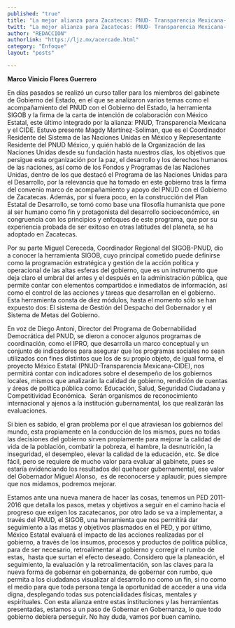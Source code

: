```yaml
---
published: "true"
title: "La mejor alianza para Zacatecas: PNUD- Transparencia Mexicana- CIDE"
twitt: "La mejor alianza para Zacatecas: PNUD- Transparencia Mexicana- CIDE"
author: "REDACCION"
authorlink: "https://ljz.mx/acercade.html"
category: "Enfoque"
layout: "posts"

---
```


**Marco Vinicio Flores Guerrero**

En días pasados se realizó un curso taller para los miembros del gabinete de Gobierno del Estado, en el que se analizaron varios temas como el acompañamiento del PNUD con el Gobierno del Estado, la herramienta SIGOB y la firma de la carta de intención de colaboración con México Estatal, este último integrado por la alianza: PNUD, Transparencia Mexicana y el CIDE. Estuvo presente Magdy Martínez-Soliman, que es el Coordinador Residente del Sistema de las Naciones Unidas en México y Representante Residente del PNUD México, y quién habló de la Organización de las Naciones Unidas desde su fundación hasta nuestros días, los objetivos que persigue esta organización por la paz, el desarrollo y los derechos humanos de las naciones, así como de los Fondos y Programas de las Naciones Unidas, dentro de los que destacó el Programa de las Naciones Unidas para el Desarrollo, por la relevancia que ha tomado en este gobierno tras la firma del convenio marco de acompañamiento y apoyo del PNUD con el Gobierno de Zacatecas. Además, por si fuera poco, en la construcción del Plan Estatal de Desarrollo, se tomó como base una filosofía humanista que pone al ser humano como fin y protagonista del desarrollo socioeconómico, en congruencia con los principios y enfoques de este programa, que por su experiencia probada de ser exitoso en otras latitudes del planeta, se ha adoptado en Zacatecas.

Por su parte Miguel Cereceda, Coordinador Regional del SIGOB-PNUD, dio a conocer la herramienta SIGOB, cuyo principal cometido puede definirse como la programación estratégica y gestión de la acción política y operacional de las altas esferas del gobierno, que es un instrumento que deja claro el umbral del antes y el después en la administración pública, que permite contar con elementos compartidos e inmediatos de información, así como el control de las acciones y tareas que desarrollan en el gobierno. Esta herramienta consta de diez módulos, hasta el momento sólo se han expuesto dos: El sistema de Gestión del Despacho del Gobernador y el Sistema de Metas del Gobierno.

En voz de Diego Antoni, Director del Programa de Gobernabilidad Democrática del PNUD, se dieron a conocer algunos programas de coordinación, como el IPRO, que desarrolla un marco conceptual y un conjunto de indicadores para asegurar que los programas sociales no sean utilizados con fines distintos que los de su propio objeto, de igual forma, el proyecto México Estatal (PNUD-Transparencia Mexicana-CIDE), nos permitirá contar con indicadores sobre el desempeño de los gobiernos locales, mismos que analizarán la calidad de gobierno, rendición de cuentas y áreas de política pública como: Educación, Salud, Seguridad Ciudadana y Competitividad Económica.  Serán organismos de reconocimiento internacional y ajenos a la institución gubernamental, los que realizarán las evaluaciones.

Si bien es sabido, el gran problema por el que atraviesan los gobiernos del mundo, esta propiamente en la conducción de los mismos, pues no todas las decisiones del gobierno sirven propiamente para mejorar la calidad de vida de la población, combatir la pobreza, el hambre, la desnutrición, la inseguridad, el desempleo, elevar la calidad de la educación, etc. Se dice fácil, pero se requiere de mucho valor para evaluar al gabinete, pues se estaría evidenciando los resultados del quehacer gubernamental, ese valor del Gobernador Miguel Alonso,  es de reconocerse y aplaudir, pues siempre que nos midamos, podremos mejorar.

Estamos ante una nueva manera de hacer las cosas, tenemos un PED 2011-2016 que detalla los pasos, metas y objetivos a seguir en el camino hacia el progreso que exigen los zacatecanos, por otro lado se va a implementar, a través del PNUD, el SIGOB, una herramienta que nos permitirá dar seguimiento a las metas y objetivos plasmados en el PED, y por último, México Estatal evaluará el impacto de las acciones realizadas por el gobierno, a través de los insumos, procesos y productos de política pública, para de ser necesario, retroalimentar al gobierno y corregir el rumbo de estas,  hasta que surtan el efecto deseado. Considero que la planeación, el seguimiento, la evaluación y la retroalimentación, son las claves para la nueva forma de gobernar en gobernanza, de gobernar con rumbo, que permita a los ciudadanos visualizar al desarrollo no como un fin, si no como el medio para que toda persona tenga la oportunidad de acceder a una vida digna, desplegando todas sus potencialidades físicas, mentales y espirituales. Con esta alianza entre estas instituciones y las herramientas presentadas, estamos a un paso de Gobernar en Gobernanza, lo que todo gobierno debiera perseguir. No hay duda, vamos por buen camino.

 
